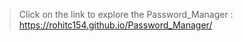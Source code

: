 > Click on the link to explore the Password_Manager : https://rohitc154.github.io/Password_Manager/
